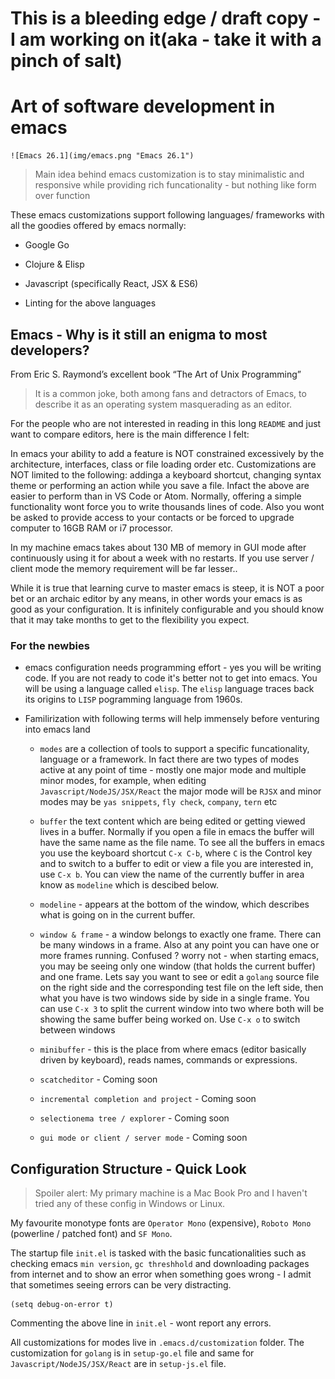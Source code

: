 
# This is a bleeding edge / draft copy - I am working on it(aka - take it with a pinch of salt)

# Art of software development in emacs

    ![Emacs 26.1](img/emacs.png "Emacs 26.1")

> Main idea behind emacs customization is to stay minimalistic and responsive while providing rich funcationality - but nothing like form over function

These emacs customizations support following languages/ frameworks with all the goodies offered by emacs normally:

* Google Go

* Clojure & Elisp

* Javascript (specifically React, JSX & ES6)

* Linting for the above languages


## Emacs - Why is it still an enigma to most developers?

From Eric S. Raymond’s excellent book “The Art of Unix Programming”
> It is a common joke, both among fans and detractors of Emacs, to describe it as an operating system masquerading as an editor.

For the people who are not interested in reading in this long `README` and just want to compare editors, here is the main difference I felt:

In emacs your ability to add a feature is NOT constrained excessively by the architecture, interfaces, class or file loading order etc. Customizations are NOT limited to the following: addinga a keyboard shortcut, changing syntax theme or performing an action while you save a file. Infact the above are easier to perform than in VS Code or Atom. Normally, offering a simple functionality wont force you to write thousands lines of code.  Also you wont be asked to provide access to your contacts or be forced to upgrade computer to 16GB RAM or i7 processor.

In my machine emacs takes about 130 MB of memory in GUI mode after continuously using it for about a week with no restarts. If you use server / client mode the memory requirement will be far lesser..


While it is true that learning curve to master emacs is steep, it is NOT a poor bet or an archaic editor by any means, in other words your emacs is as good as your configuration. It is infinitely configurable and you should know that it may take months to get to the flexibility you expect.

### For the newbies

* emacs configuration needs programming effort - yes you will be writing code. If you are not ready to code it's better not to get into emacs. You will be using a language called `elisp`. The `elisp` language traces back its origins to `LISP` pogramming language from 1960s.

* Familirization with following terms will help immensely before venturing into emacs land

    * `modes` are a collection of tools to support a specific funcationality, language or a framework. In fact there are two types of modes active at any point of time -  mostly one major mode and multiple minor modes, for example, when editing `Javascript/NodeJS/JSX/React` the major mode will be `RJSX` and minor modes may be `yas snippets`, `fly check`, `company`, `tern` etc

    * `buffer` the text content which are being edited or getting viewed lives in a buffer. Normally if you open a file in emacs the buffer will have the same name as the file name. To see all the buffers in emacs you use the keyboard shortcut `C-x C-b`, where `C` is the Control key and to switch to a buffer to edit or view a file you are interested in, use `C-x b`. You can view the name of the currently buffer in area know as `modeline` which is descibed below.

    * `modeline` - appears at the bottom of the window, which describes what is going on in the current buffer.
    * `window & frame` - a window belongs to exactly one frame. There can be many windows in a frame. Also at any point you can have one or more frames running. Confused ? worry not - when starting emacs, you may be seeing only one window (that holds the current buffer) and one frame.  Lets say you want to see or edit a `golang` source file on the right side and the corresponding test file on the left side, then what you have is two windows side by side in a single frame. You can use `C-x 3` to split the current window into two where both will be showing the same buffer being worked on. Use `C-x o` to switch between windows


    * `minibuffer` - this is the place from where emacs (editor basically driven by keyboard), reads names, commands or expressions.

    * `scatcheditor` - Coming soon

    * `incremental completion and project` - Coming soon

    * `selectionema tree / explorer` - Coming soon

    * `gui mode or client / server mode` - Coming soon

## Configuration Structure - Quick Look

> Spoiler alert: My primary machine is a Mac Book Pro and I haven't tried any of these config in Windows or Linux.

My favourite monotype fonts are `Operator Mono` (expensive), `Roboto Mono` (powerline / patched font) and `SF Mono`.


The startup file `init.el` is tasked with the basic funcationalities such as checking emacs `min version`, `gc threshhold` and downloading packages from internet and to show an error when something goes wrong - I admit that sometimes seeing errors can be very distracting.

```eslisp
(setq debug-on-error t)
```

Commenting the above line in `init.el` - wont report any errors.


All customizations for modes live in `.emacs.d/customization` folder. The customization for `golang` is in `setup-go.el` file and same for `Javascript/NodeJS/JSX/React` are in `setup-js.el` file.
